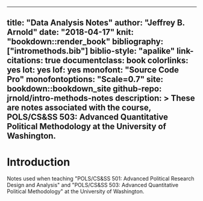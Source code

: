 
---
title: "Data Analysis Notes"
author: "Jeffrey B. Arnold"
date: "2018-04-17"
knit: "bookdown::render_book"
bibliography: ["intromethods.bib"]
biblio-style: "apalike"
link-citations: true
documentclass: book
colorlinks: yes
lot: yes
lof: yes
monofont: "Source Code Pro"
monofontoptions: "Scale=0.7"
site: bookdown::bookdown_site
github-repo: jrnold/intro-methods-notes
description: >
  These are notes associated with the course, POLS/CS&SS 503: Advanced Quantitative Political Methodology at the University of Washington.
---

# Introduction

Notes used when teaching "POLS/CS&SS 501: Advanced Political Research Design and Analysis" and "POLS/CS&SS 503: Advanced Quantitative Political Methodology" at the University of Washington.

<!-- Dummy math to ensure that math equations always occur -->
$$
$$
